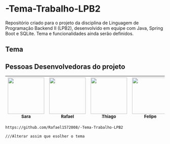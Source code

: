 # -Tema-Trabalho-LPB2
Repositório criado para o projeto da disciplina de Linguagem de Programação Backend II (LPB2), desenvolvido em equipe com Java, Spring Boot e SQLite. Tema e funcionalidades ainda serão definidos.

## Tema

## Pessoas Desenvolvedoras do projeto

| [<img loading="lazy" src="https://avatars.githubusercontent.com/u/128601286?v=4" width=115><br><sub>Sara</sub>](https://github.com/sarmart) |  [<img loading="lazy" src="https://avatars.githubusercontent.com/u/127984148?v=4" width=115><br><sub>Rafael</sub>](https://github.com/Rafael1572008) | [<img loading="lazy" src="https://avatars.githubusercontent.com/u/129286938?v=4" width=115><br><sub>Thiago</sub>](https://github.com/ThiagoIFDS23) | [<img loading="lazy" src="https://avatars.githubusercontent.com/u/129297409?v=4" width=115><br><sub>Felipe</sub>](https://github.com/FelipeAzali)
| :---: | :---: | :---: | :---: |
```
https://github.com/Rafael1572008/-Tema-Trabalho-LPB2

///Alterar assim que esolher o tema
```
